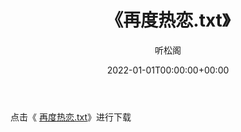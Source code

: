 ﻿---
title:  《再度热恋.txt》
date:   2022-01-01T00:00:00+00:00
author: 听松阁
layout: post
permalink: /再度热恋/
categories: 小说
tags: [小说]
---

点击《 [再度热恋.txt](http://img.660000.xyz/bookstukust/book/bntxt/10/再度热恋.txt)》进行下载